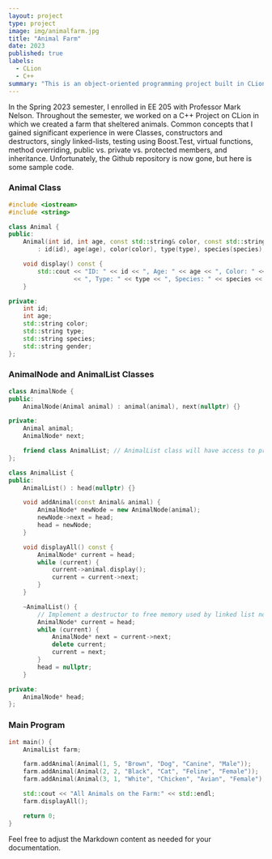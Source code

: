 ```yaml
---
layout: project
type: project
image: img/animalfarm.jpg
title: "Animal Farm"
date: 2023
published: true
labels:
  - CLion
  - C++
summary: "This is an object-oriented programming project built in CLion using C++. The idea is to build a farm with animals that have age, color, types, species, genders, ID numbers, and other traits"
---
```


In the Spring 2023 semester, I enrolled in EE 205 with Professor Mark Nelson. Throughout the semester, we worked on a C++ Project on CLion in which we created a farm that sheltered animals. Common concepts that I gained significant experience in were Classes, constructors and destructors, singly linked-lists, testing using Boost.Test, virtual functions, method overriding, public vs. private vs. protected members, and inheritance. Unfortunately, the Github repository is now gone, but here is some sample code.

### Animal Class

```cpp
#include <iostream>
#include <string>

class Animal {
public:
    Animal(int id, int age, const std::string& color, const std::string& type, const std::string& species, const std::string& gender)
        : id(id), age(age), color(color), type(type), species(species), gender(gender) {}

    void display() const {
        std::cout << "ID: " << id << ", Age: " << age << ", Color: " << color
                  << ", Type: " << type << ", Species: " << species << ", Gender: " << gender << std::endl;
    }

private:
    int id;
    int age;
    std::string color;
    std::string type;
    std::string species;
    std::string gender;
};
```

### AnimalNode and AnimalList Classes

```cpp
class AnimalNode {
public:
    AnimalNode(Animal animal) : animal(animal), next(nullptr) {}

private:
    Animal animal;
    AnimalNode* next;

    friend class AnimalList; // AnimalList class will have access to private members of AnimalNode
};

class AnimalList {
public:
    AnimalList() : head(nullptr) {}

    void addAnimal(const Animal& animal) {
        AnimalNode* newNode = new AnimalNode(animal);
        newNode->next = head;
        head = newNode;
    }

    void displayAll() const {
        AnimalNode* current = head;
        while (current) {
            current->animal.display();
            current = current->next;
        }
    }

    ~AnimalList() {
        // Implement a destructor to free memory used by linked list nodes
        AnimalNode* current = head;
        while (current) {
            AnimalNode* next = current->next;
            delete current;
            current = next;
        }
        head = nullptr;
    }

private:
    AnimalNode* head;
};
```

### Main Program

```cpp
int main() {
    AnimalList farm;

    farm.addAnimal(Animal(1, 5, "Brown", "Dog", "Canine", "Male"));
    farm.addAnimal(Animal(2, 2, "Black", "Cat", "Feline", "Female"));
    farm.addAnimal(Animal(3, 1, "White", "Chicken", "Avian", "Female"));

    std::cout << "All Animals on the Farm:" << std::endl;
    farm.displayAll();

    return 0;
}
```

Feel free to adjust the Markdown content as needed for your documentation.
